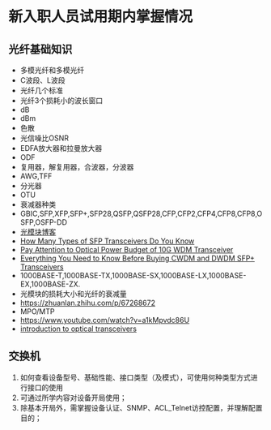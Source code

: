 # 新入职人员试用期内掌握情况
## 光纤基础知识
* 多模光纤和多模光纤
* C波段、L波段
* 光纤几个标准
* 光纤3个损耗小的波长窗口
* dB
* dBm
* 色散
* 光信噪比OSNR
* EDFA放大器和拉曼放大器
* ODF
* 复用器，解复用器，合波器，分波器
* AWG,TFF
* 分光器
* OTU
* 衰减器种类
* GBIC,SFP,XFP,SFP+,SFP28,QSFP,QSFP28,CFP,CFP2,CFP4,CFP8,CFP8,OSFP,OSFP-DD
* [光模块博客](https://cshihong.github.io/2020/08/16/%E5%85%89%E6%A8%A1%E5%9D%97%E5%AD%A6%E4%B9%A0%E6%80%BB%E7%BB%93/)
* [How Many Types of SFP Transceivers Do You Know](https://community.fs.com/blog/how-many-types-of-sfp-transceivers-do-you-know.html)
* [Pay Attention to Optical Power Budget of 10G WDM Transceiver](https://community.fs.com/blog/tips-for-buying-cwdm-sfp-dwdm-sfp-transceiver.html)
* [Everything You Need to Know Before Buying CWDM and DWDM SFP+ Transceivers](https://community.fs.com/blog/tips-for-buying-cwdm-sfp-dwdm-sfp-transceiver.html)
* 1000BASE-T,1000BASE-TX,1000BASE-SX,1000BASE-LX,1000BASE-EX,1000BASE-ZX.
* 光模块的损耗大小和光纤的衰减量
* https://zhuanlan.zhihu.com/p/67268672
* MPO/MTP
* https://www.youtube.com/watch?v=a1kMpvdc86U
* [introduction to optical transceivers](https://www.youtube.com/watch?v=Uo-JNY94khk)
## 交换机
1. 如何查看设备型号、基础性能、接口类型（及模式），可使用何种类型方式进行接口的使用
2. 可通过所学内容对设备开局使用；
3. 除基本开局外，需掌握设备认证、SNMP、ACL_Telnet访控配置，并理解配置目的；



